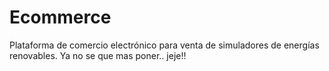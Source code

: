 # Ecommerce
Plataforma de comercio electrónico para venta de simuladores de energías renovables.
Ya no se que mas poner.. jeje!!
